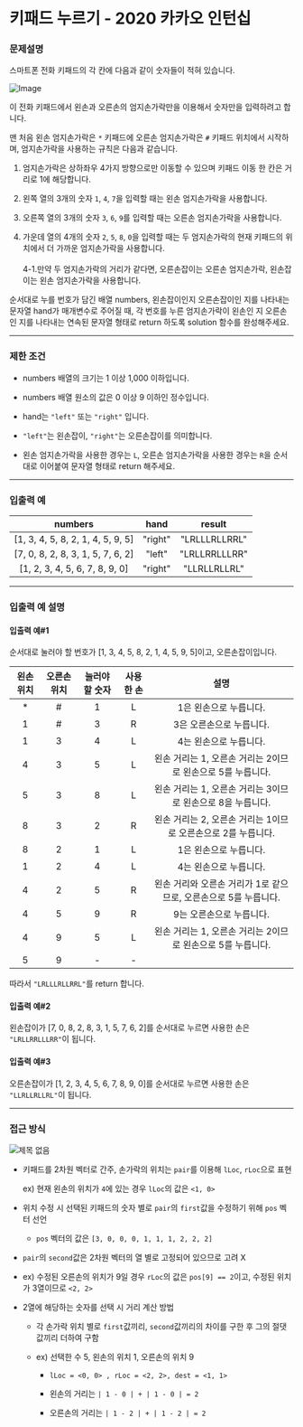 # 키패드 누르기 - 2020 카카오 인턴십

### 문제설명

스마트폰 전화 키패드의 각 칸에 다음과 같이 숫자들이 적혀 있습니다.

![Image](https://grepp-programmers.s3.ap-northeast-2.amazonaws.com/files/production/4b69a271-5f4a-4bf4-9ebf-6ebed5a02d8d/kakao_phone1.png)

이 전화 키패드에서 왼손과 오른손의 엄지손가락만을 이용해서 숫자만을 입력하려고 합니다.

맨 처음 왼손 엄지손가락은 `*` 키패드에 오른손 엄지손가락은 `#` 키패드 위치에서 시작하며, 엄지손가락을 사용하는 규칙은 다음과 같습니다.

  1. 엄지손가락은 상하좌우 4가지 방향으로만 이동할 수 있으며 키패드 이동 한 칸은 거리로 1에 해당합니다.

  2. 왼쪽 열의 3개의 숫자 `1`, `4`, `7`을 입력할 때는 왼손 엄지손가락을 사용합니다.

  3. 오른쪽 열의 3개의 숫자 `3`, `6`, `9`를 입력할 때는 오른손 엄지손가락을 사용합니다.

  4. 가운데 열의 4개의 숫자 `2`, `5`, `8`, `0`을 입력할 때는 두 엄지손가락의 현재 키패드의 위치에서 더 가까운 엄지손가락을 사용합니다.<br><br>
    4-1.만약 두 엄지손가락의 거리가 같다면, 오른손잡이는 오른손 엄지손가락, 왼손잡이는 왼손 엄지손가락을 사용합니다.
    
  
  
순서대로 누를 번호가 담긴 배열 numbers, 왼손잡이인지 오른손잡이인 지를 나타내는 문자열 hand가 매개변수로 주어질 때, 각 번호를 누른 엄지손가락이 왼손인 지 오른손인 지를 나타내는 연속된 문자열 형태로 return 하도록 solution 함수를 완성해주세요.

---

### 제한 조건

  - numbers 배열의 크기는 1 이상 1,000 이하입니다.

  - numbers 배열 원소의 값은 0 이상 9 이하인 정수입니다.

  - hand는 `"left"` 또는 `"right"` 입니다.

  - `"left"`는 왼손잡이, `"right"`는 오른손잡이를 의미합니다.

  - 왼손 엄지손가락을 사용한 경우는 `L`, 오른손 엄지손가락을 사용한 경우는 `R`을 순서대로 이어붙여 문자열 형태로 return 해주세요.

---

### 입출력 예

|              numbers              |  hand   |    result     |
| :-------------------------------: | :-----: | :-----------: |
| [1, 3, 4, 5, 8, 2, 1, 4, 5, 9, 5] | "right" | "LRLLLRLLRRL" |
| [7, 0, 8, 2, 8, 3, 1, 5, 7, 6, 2] | "left"  | "LRLLRRLLLRR" |
|  [1, 2, 3, 4, 5, 6, 7, 8, 9, 0]   | "right" | "LLRLLRLLRL"  |

---

### 입출력 예 설명

#### 입출력 예#1

순서대로 눌러야 할 번호가 [1, 3, 4, 5, 8, 2, 1, 4, 5, 9, 5]이고, 오른손잡이입니다.

| 왼손 위치 | 오른손 위치 | 눌러야 할 숫자 | 사용한 손 |                               설명                               |
| :-------: | :---------: | :------------: | :-------: | :--------------------------------------------------------------: |
|     *     |      #      |       1        |     L     |                      1은 왼손으로 누릅니다.                      |
|     1     |      #      |       3        |     R     |                     3은 오른손으로 누릅니다.                     |
|     1     |      3      |       4        |     L     |                      4는 왼손으로 누릅니다.                      |
|     4     |      3      |       5        |     L     |   왼손 거리는 1, 오른손 거리는 2이므로 왼손으로 5를 누릅니다.    |
|     5     |      3      |       8        |     L     |   왼손 거리는 1, 오른손 거리는 3이므로 왼손으로 8을 누릅니다.    |
|     8     |      3      |       2        |     R     |  왼손 거리는 2, 오른손 거리는 1이므로 오른손으로 2를 누릅니다.   |
|     8     |      2      |       1        |     L     |                      1은 왼손으로 누릅니다.                      |
|     1     |      2      |       4        |     L     |                      4는 왼손으로 누릅니다.                      |
|     4     |      2      |       5        |     R     | 왼손 거리와 오른손 거리가 1로 같으므로, 오른손으로 5를 누릅니다. |
|     4     |      5      |       9        |     R     |                     9는 오른손으로 누릅니다.                     |
|     4     |      9      |       5        |     L     |   왼손 거리는 1, 오른손 거리는 2이므로 왼손으로 5를 누릅니다.    |
|     5     |      9      |       -        |     -     |                                                                  |

따라서 `"LRLLLRLLRRL"`를 return 합니다.

#### 입출력 예#2

왼손잡이가 [7, 0, 8, 2, 8, 3, 1, 5, 7, 6, 2]를 순서대로 누르면 사용한 손은 `"LRLLRRLLLRR"`이 됩니다.

#### 입출력 예#3

오른손잡이가 [1, 2, 3, 4, 5, 6, 7, 8, 9, 0]를 순서대로 누르면 사용한 손은 `"LLRLLRLLRL"`이 됩니다.

---

### 접근 방식

  ![제목 없음](https://user-images.githubusercontent.com/24904962/121784078-d4edb280-cbec-11eb-93b9-5b4564eedb05.png)

  - 키패드를 2차원 벡터로 간주, 손가락의 위치는 `pair`를 이용해 `lLoc`, `rLoc`으로 표현

    ex) 현재 왼손의 위치가 `4`에 있는 경우 `lLoc`의 값은 `<1, 0>`

  - 위치 수정 시 선택된 키패드의 숫자 별로 `pair`의 `first`값을 수정하기 위해 `pos` 벡터 선언

    - `pos` 벡터의 값은 `[3, 0, 0, 0, 1, 1, 1, 2, 2, 2]`

  - `pair`의 `second`값은 2차원 벡터의 열 별로 고정되어 있으므로 고려 X

  - ex) 수정된 오른손의 위치가 9일 경우 `rLoc`의 값은 `pos[9] == 2`이고, 수정된 위치가 3열이므로 `<2, 2>`

  - 2열에 해당하는 숫자를 선택 시 거리 계산 방법

    - 각 손가락 위치 별로 `first`값끼리, `second`값끼리의 차이를 구한 후 그의 절댓값끼리 더하여 구함

    - ex) 선택한 수 5, 왼손의 위치 1, 오른손의 위치 9

      - `lLoc = <0, 0> , rLoc = <2, 2>, dest = <1, 1>`

      - 왼손의 거리는 `| 1 - 0 | + | 1 - 0 | = 2`
  
      - 오른손의 거리는 `| 1 - 2 | + | 1 - 2 | = 2`


